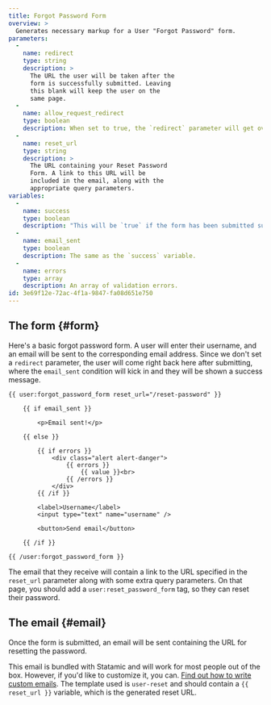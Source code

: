 ```yaml
---
title: Forgot Password Form
overview: >
  Generates necessary markup for a User "Forgot Password" form.
parameters:
  -
    name: redirect
    type: string
    description: >
      The URL the user will be taken after the
      form is successfully submitted. Leaving
      this blank will keep the user on the
      same page.
  -
    name: allow_request_redirect
    type: boolean
    description: When set to true, the `redirect` parameter will get overridden by a `redirect` query parameter in the URL.
  -
    name: reset_url
    type: string
    description: >
      The URL containing your Reset Password
      Form. A link to this URL will be
      included in the email, along with the
      appropriate query parameters.
variables:
  -
    name: success
    type: boolean
    description: "This will be `true` if the form has been submitted successfully. If you don't use the `redirect` parameter, you can keep your users on the same page and show a success message."
  -
    name: email_sent
    type: boolean
    description: The same as the `success` variable.
  -
    name: errors
    type: array
    description: An array of validation errors.
id: 3e69f12e-72ac-4f1a-9847-fa08d651e750
---
```

## The form {#form}

Here's a basic forgot password form. A user will enter their username, and an email will be
sent to the corresponding email address. Since we don't set a `redirect` parameter, the user
will come right back here after submitting, where the `email_sent` condition will kick in
and they will be shown a success message.

```
{{ user:forgot_password_form reset_url="/reset-password" }}

    {{ if email_sent }}

        <p>Email sent!</p>

    {{ else }}

        {{ if errors }}
            <div class="alert alert-danger">
                {{ errors }}
                    {{ value }}<br>
                {{ /errors }}
            </div>
        {{ /if }}

        <label>Username</label>
        <input type="text" name="username" />

        <button>Send email</button>

    {{ /if }}

{{ /user:forgot_password_form }}
```

The email that they receive will contain a link to the URL specified in the `reset_url` parameter
along with some extra query parameters. On that page, you should add a `user:reset_password_form`
tag, so they can reset their password.

## The email {#email}

Once the form is submitted, an email will be sent containing the URL for resetting the password.

This email is bundled with Statamic and will work for most people out of the box. However, if you'd
like to customize it, you can. [Find out how to write custom emails][custom-emails]. The template
used is `user-reset` and should contain a `{{ reset_url }}` variable, which is the generated reset URL.

[custom-emails]: /reference/recipes/emails#templates
